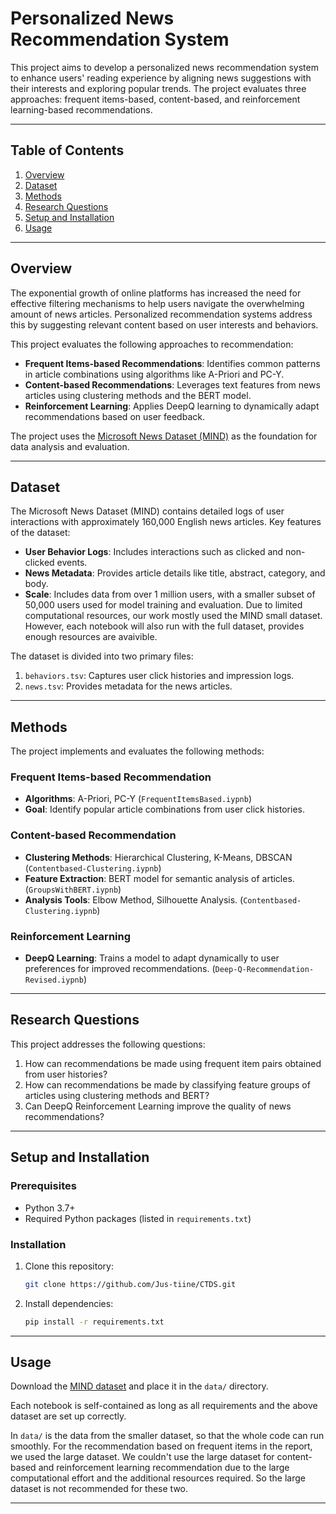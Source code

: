 
# Personalized News Recommendation System

This project aims to develop a personalized news recommendation system to enhance users' reading experience by aligning news suggestions with their interests and exploring popular trends. The project evaluates three approaches: frequent items-based, content-based, and reinforcement learning-based recommendations.

---

## Table of Contents
1. [Overview](#overview)
2. [Dataset](#dataset)
3. [Methods](#methods)
4. [Research Questions](#research-questions)
5. [Setup and Installation](#setup-and-installation)
6. [Usage](#usage)

---

## Overview
The exponential growth of online platforms has increased the need for effective filtering mechanisms to help users navigate the overwhelming amount of news articles. Personalized recommendation systems address this by suggesting relevant content based on user interests and behaviors.

This project evaluates the following approaches to recommendation:
- **Frequent Items-based Recommendations**: Identifies common patterns in article combinations using algorithms like A-Priori and PC-Y.
- **Content-based Recommendations**: Leverages text features from news articles using clustering methods and the BERT model.
- **Reinforcement Learning**: Applies DeepQ learning to dynamically adapt recommendations based on user feedback.

The project uses the [Microsoft News Dataset (MIND)](https://msnews.github.io/) as the foundation for data analysis and evaluation.

---

## Dataset
The Microsoft News Dataset (MIND) contains detailed logs of user interactions with approximately 160,000 English news articles. Key features of the dataset:
- **User Behavior Logs**: Includes interactions such as clicked and non-clicked events.
- **News Metadata**: Provides article details like title, abstract, category, and body.
- **Scale**: Includes data from over 1 million users, with a smaller subset of 50,000 users used for model training and evaluation. Due to limited computational resources, our work mostly used the MIND small dataset. However, each notebook will also run with the full dataset, provides enough resources are avaivible.

The dataset is divided into two primary files:
1. `behaviors.tsv`: Captures user click histories and impression logs.
2. `news.tsv`: Provides metadata for the news articles.

---

## Methods
The project implements and evaluates the following methods:

### Frequent Items-based Recommendation
- **Algorithms**: A-Priori, PC-Y (`FrequentItemsBased.iypnb`)
- **Goal**: Identify popular article combinations from user click histories.

### Content-based Recommendation
- **Clustering Methods**: Hierarchical Clustering, K-Means, DBSCAN (`Contentbased-Clustering.iypnb`)
- **Feature Extraction**: BERT model for semantic analysis of articles. (`GroupsWithBERT.iypnb`)
- **Analysis Tools**: Elbow Method, Silhouette Analysis. (`Contentbased-Clustering.iypnb`)

### Reinforcement Learning
- **DeepQ Learning**: Trains a model to adapt dynamically to user preferences for improved recommendations. (`Deep-Q-Recommendation-Revised.iypnb`)

---

## Research Questions
This project addresses the following questions:
1. How can recommendations be made using frequent item pairs obtained from user histories?
2. How can recommendations be made by classifying feature groups of articles using clustering methods and BERT?
3. Can DeepQ Reinforcement Learning improve the quality of news recommendations?

---

## Setup and Installation
### Prerequisites
- Python 3.7+
- Required Python packages (listed in `requirements.txt`)

### Installation
1. Clone this repository:
   ```bash
   git clone https://github.com/Jus-tiine/CTDS.git
   ```
2. Install dependencies:
   ```bash
   pip install -r requirements.txt
   ```

---

## Usage
Download the [MIND dataset](https://msnews.github.io/) and place it in the `data/` directory.

Each notebook is self-contained as long as all requirements and the above dataset are set up correctly.


In `data/` is the data from the smaller dataset, so that the whole code can run smoothly. For the recommendation based on 
frequent items in the report, we used the large dataset. We couldn't use the large dataset for content-based and reinforcement 
learning recommendation due to the large computational effort and the additional resources required. So the large dataset is not recommended 
for these two.

---
